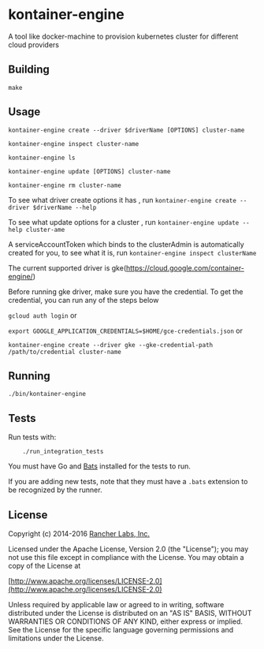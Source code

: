 kontainer-engine
========

A tool like docker-machine to provision kubernetes cluster for different cloud providers

## Building

`make`

## Usage

`kontainer-engine create --driver $driverName [OPTIONS] cluster-name`

`kontainer-engine inspect cluster-name`

`kontainer-engine ls`

`kontainer-engine update [OPTIONS] cluster-name`

`kontainer-engine rm cluster-name`

To see what driver create options it has , run
`kontainer-engine create --driver $driverName --help`

To see what update options for a cluster , run
`kontainer-engine update --help cluster-ame`

A serviceAccountToken which binds to the clusterAdmin is automatically created for you, to see what it is, run
`kontainer-engine inspect clusterName`

The current supported driver is gke(https://cloud.google.com/container-engine/)

Before running gke driver, make sure you have the credential. To get the credential, you can run any of the steps below

`gcloud auth login` or

`export GOOGLE_APPLICATION_CREDENTIALS=$HOME/gce-credentials.json` or 

`kontainer-engine create --driver gke --gke-credential-path /path/to/credential cluster-name`


## Running

`./bin/kontainer-engine`

## Tests

Run tests with:

```
    ./run_integration_tests
```

You must have Go and [Bats](https://github.com/sstephenson/bats) installed for the tests to run.

If you are adding new tests, note that they must have a `.bats` extension to be recognized by the runner.

## License
Copyright (c) 2014-2016 [Rancher Labs, Inc.](http://rancher.com)

Licensed under the Apache License, Version 2.0 (the "License");
you may not use this file except in compliance with the License.
You may obtain a copy of the License at

[http://www.apache.org/licenses/LICENSE-2.0](http://www.apache.org/licenses/LICENSE-2.0)

Unless required by applicable law or agreed to in writing, software
distributed under the License is distributed on an "AS IS" BASIS,
WITHOUT WARRANTIES OR CONDITIONS OF ANY KIND, either express or implied.
See the License for the specific language governing permissions and
limitations under the License.
